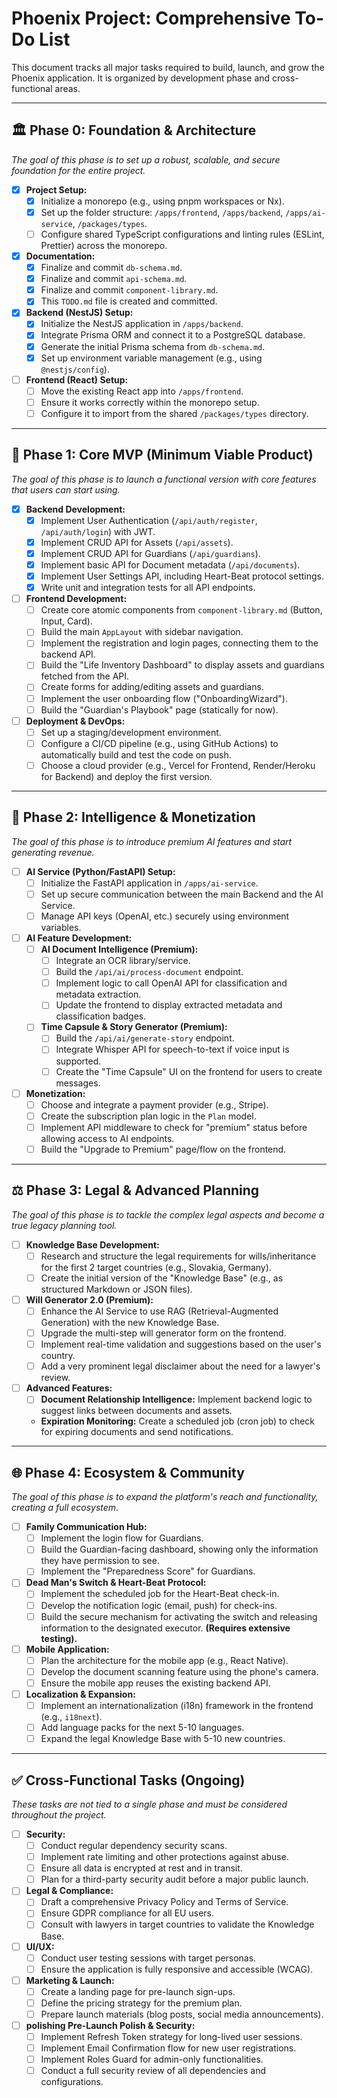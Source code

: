 # Phoenix Project: Comprehensive To-Do List

This document tracks all major tasks required to build, launch, and grow the Phoenix application. It is organized by development phase and cross-functional areas.

---

## 🏛️ Phase 0: Foundation & Architecture

*The goal of this phase is to set up a robust, scalable, and secure foundation for the entire project.*

-   [X] **Project Setup:**
    -   [X] Initialize a monorepo (e.g., using pnpm workspaces or Nx).
    -   [X] Set up the folder structure: `/apps/frontend`, `/apps/backend`, `/apps/ai-service`, `/packages/types`.
    -   [ ] Configure shared TypeScript configurations and linting rules (ESLint, Prettier) across the monorepo.
-   [X] **Documentation:**
    -   [X] Finalize and commit `db-schema.md`.
    -   [X] Finalize and commit `api-schema.md`.
    -   [X] Finalize and commit `component-library.md`.
    -   [X] This `TODO.md` file is created and committed.
-   [X] **Backend (NestJS) Setup:**
    -   [X] Initialize the NestJS application in `/apps/backend`.
    -   [X] Integrate Prisma ORM and connect it to a PostgreSQL database.
    -   [X] Generate the initial Prisma schema from `db-schema.md`.
    -   [X] Set up environment variable management (e.g., using `@nestjs/config`).
-   [ ] **Frontend (React) Setup:**
    -   [ ] Move the existing React app into `/apps/frontend`.
    -   [ ] Ensure it works correctly within the monorepo setup.
    -   [ ] Configure it to import from the shared `/packages/types` directory.

---

## 🚀 Phase 1: Core MVP (Minimum Viable Product)

*The goal of this phase is to launch a functional version with core features that users can start using.*

-   [X] **Backend Development:**
    -   [X] Implement User Authentication (`/api/auth/register`, `/api/auth/login`) with JWT.
    -   [X] Implement CRUD API for Assets (`/api/assets`).
    -   [X] Implement CRUD API for Guardians (`/api/guardians`).
    -   [X] Implement basic API for Document metadata (`/api/documents`).
    -   [x] Implement User Settings API, including Heart-Beat protocol settings.
    -   [X] Write unit and integration tests for all API endpoints.
-   [ ] **Frontend Development:**
    -   [ ] Create core atomic components from `component-library.md` (Button, Input, Card).
    -   [ ] Build the main `AppLayout` with sidebar navigation.
    -   [ ] Implement the registration and login pages, connecting them to the backend API.
    -   [ ] Build the "Life Inventory Dashboard" to display assets and guardians fetched from the API.
    -   [ ] Create forms for adding/editing assets and guardians.
    -   [ ] Implement the user onboarding flow ("OnboardingWizard").
    -   [ ] Build the "Guardian's Playbook" page (statically for now).
-   [ ] **Deployment & DevOps:**
    -   [ ] Set up a staging/development environment.
    -   [ ] Configure a CI/CD pipeline (e.g., using GitHub Actions) to automatically build and test the code on push.
    -   [ ] Choose a cloud provider (e.g., Vercel for Frontend, Render/Heroku for Backend) and deploy the first version.

---

## 🧠 Phase 2: Intelligence & Monetization

*The goal of this phase is to introduce premium AI features and start generating revenue.*

-   [ ] **AI Service (Python/FastAPI) Setup:**
    -   [ ] Initialize the FastAPI application in `/apps/ai-service`.
    -   [ ] Set up secure communication between the main Backend and the AI Service.
    -   [ ] Manage API keys (OpenAI, etc.) securely using environment variables.
-   [ ] **AI Feature Development:**
    -   [ ] **AI Document Intelligence (Premium):**
        -   [ ] Integrate an OCR library/service.
        -   [ ] Build the `/api/ai/process-document` endpoint.
        -   [ ] Implement logic to call OpenAI API for classification and metadata extraction.
        -   [ ] Update the frontend to display extracted metadata and classification badges.
    -   [ ] **Time Capsule & Story Generator (Premium):**
        -   [ ] Build the `/api/ai/generate-story` endpoint.
        -   [ ] Integrate Whisper API for speech-to-text if voice input is supported.
        -   [ ] Create the "Time Capsule" UI on the frontend for users to create messages.
-   [ ] **Monetization:**
    -   [ ] Choose and integrate a payment provider (e.g., Stripe).
    -   [ ] Create the subscription plan logic in the `Plan` model.
    -   [ ] Implement API middleware to check for "premium" status before allowing access to AI endpoints.
    -   [ ] Build the "Upgrade to Premium" page/flow on the frontend.

---

## ⚖️ Phase 3: Legal & Advanced Planning

*The goal of this phase is to tackle the complex legal aspects and become a true legacy planning tool.*

-   [ ] **Knowledge Base Development:**
    -   [ ] Research and structure the legal requirements for wills/inheritance for the first 2 target countries (e.g., Slovakia, Germany).
    -   [ ] Create the initial version of the "Knowledge Base" (e.g., as structured Markdown or JSON files).
-   [ ] **Will Generator 2.0 (Premium):**
    -   [ ] Enhance the AI Service to use RAG (Retrieval-Augmented Generation) with the new Knowledge Base.
    -   [ ] Upgrade the multi-step will generator form on the frontend.
    -   [ ] Implement real-time validation and suggestions based on the user's country.
    -   [ ] Add a very prominent legal disclaimer about the need for a lawyer's review.
-   [ ] **Advanced Features:**
    -   [ ] **Document Relationship Intelligence:** Implement backend logic to suggest links between documents and assets.
    -   **Expiration Monitoring:** Create a scheduled job (cron job) to check for expiring documents and send notifications.

---

## 🌐 Phase 4: Ecosystem & Community

*The goal of this phase is to expand the platform's reach and functionality, creating a full ecosystem.*

-   [ ] **Family Communication Hub:**
    -   [ ] Implement the login flow for Guardians.
    -   [ ] Build the Guardian-facing dashboard, showing only the information they have permission to see.
    -   [ ] Implement the "Preparedness Score" for Guardians.
-   [ ] **Dead Man's Switch & Heart-Beat Protocol:**
    -   [ ] Implement the scheduled job for the Heart-Beat check-in.
    -   [ ] Develop the notification logic (email, push) for check-ins.
    -   [ ] Build the secure mechanism for activating the switch and releasing information to the designated executor. **(Requires extensive testing).**
-   [ ] **Mobile Application:**
    -   [ ] Plan the architecture for the mobile app (e.g., React Native).
    -   [ ] Develop the document scanning feature using the phone's camera.
    -   [ ] Ensure the mobile app reuses the existing backend API.
-   [ ] **Localization & Expansion:**
    -   [ ] Implement an internationalization (i18n) framework in the frontend (e.g., `i18next`).
    -   [ ] Add language packs for the next 5-10 languages.
    -   [ ] Expand the legal Knowledge Base with 5-10 new countries.

---

## ✅ Cross-Functional Tasks (Ongoing)

*These tasks are not tied to a single phase and must be considered throughout the project.*

-   [ ] **Security:**
    -   [ ] Conduct regular dependency security scans.
    -   [ ] Implement rate limiting and other protections against abuse.
    -   [ ] Ensure all data is encrypted at rest and in transit.
    -   [ ] Plan for a third-party security audit before a major public launch.
-   [ ] **Legal & Compliance:**
    -   [ ] Draft a comprehensive Privacy Policy and Terms of Service.
    -   [ ] Ensure GDPR compliance for all EU users.
    -   [ ] Consult with lawyers in target countries to validate the Knowledge Base.
-   [ ] **UI/UX:**
    -   [ ] Conduct user testing sessions with target personas.
    -   [ ] Ensure the application is fully responsive and accessible (WCAG).
-   [ ] **Marketing & Launch:**
    -   [ ] Create a landing page for pre-launch sign-ups.
    -   [ ] Define the pricing strategy for the premium plan.
    -   [ ] Prepare launch materials (blog posts, social media announcements).
-   [ ] **polishing Pre-Launch Polish & Security:**
    -   [ ] Implement Refresh Token strategy for long-lived user sessions.
    -   [ ] Implement Email Confirmation flow for new user registrations.
    -   [ ] Implement Roles Guard for admin-only functionalities.
    -   [ ] Conduct a full security review of all dependencies and configurations.